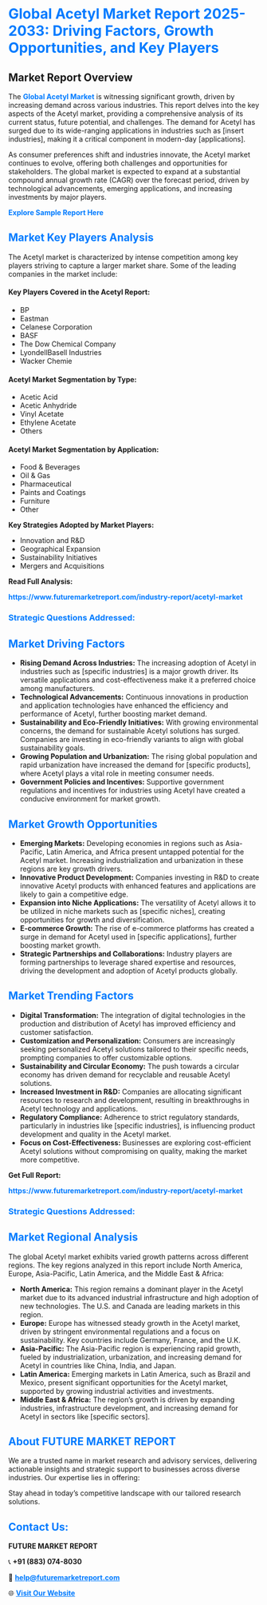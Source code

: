 <h1 style="color: #007BFF;">Global Acetyl Market Report 2025-2033: Driving Factors, Growth Opportunities, and Key Players</h1>

<section id="overview">
<h2>Market Report Overview</h2>
<p>The <a href="https://www.futuremarketreport.com/industry-report/acetyl-market" style="color: #007BFF; text-decoration: none;"><strong>Global Acetyl Market</strong></a> is witnessing significant growth, driven by increasing demand across various industries. This report delves into the key aspects of the Acetyl market, providing a comprehensive analysis of its current status, future potential, and challenges. The demand for Acetyl has surged due to its wide-ranging applications in industries such as [insert industries], making it a critical component in modern-day [applications].</p>
<p>As consumer preferences shift and industries innovate, the Acetyl market continues to evolve, offering both challenges and opportunities for stakeholders. The global market is expected to expand at a substantial compound annual growth rate (CAGR) over the forecast period, driven by technological advancements, emerging applications, and increasing investments by major players.</p>
</section>

<section id="overview">
<p><a href="https://www.futuremarketreport.com/request-sample/reportId=115019" style="color: #007BFF; text-decoration: none;"><strong>Explore Sample Report Here</strong></a></p>
</section>

<section id="key-players">
<h2 style="color: #007BFF;">Market Key Players Analysis</h2>
<p>The Acetyl market is characterized by intense competition among key players striving to capture a larger market share. Some of the leading companies in the market include:</p>
<h4>Key Players Covered in the Acetyl Report:</h4>
<ul><li>BP</li><li>Eastman</li><li>Celanese Corporation</li><li>BASF</li><li>The Dow Chemical Company</li><li>LyondellBasell Industries</li><li>Wacker Chemie</li></ul>
<h4>Acetyl Market Segmentation by Type:</h4>
<ul><li>Acetic Acid</li><li>Acetic Anhydride</li><li>Vinyl Acetate</li><li>Ethylene Acetate</li><li>Others</li></ul>

<h4>Acetyl Market Segmentation by Application:</h4>
<ul><li>Food &amp; Beverages</li><li>Oil &amp; Gas</li><li>Pharmaceutical</li><li>Paints and Coatings</li><li>Furniture</li><li>Other</li></ul>
<p><strong>Key Strategies Adopted by Market Players:</strong></p>
<ul>
<li>Innovation and R&D</li>
<li>Geographical Expansion</li>
<li>Sustainability Initiatives</li>
<li>Mergers and Acquisitions</li>
</ul>
</section>

<section>
<p><strong>Read Full Analysis: </strong></p><a href="https://www.futuremarketreport.com/industry-report/acetyl-market" style="color: #007BFF; text-decoration: none;"><strong>https://www.futuremarketreport.com/industry-report/acetyl-market</strong></a>
<h3 style="color: #007BFF;">Strategic Questions Addressed:</h3>
</section>

<section id="driving-factors">
<h2 style="color: #007BFF;">Market Driving Factors</h2>
<ul>
<li><strong>Rising Demand Across Industries:</strong> The increasing adoption of Acetyl in industries such as [specific industries] is a major growth driver. Its versatile applications and cost-effectiveness make it a preferred choice among manufacturers.</li>
<li><strong>Technological Advancements:</strong> Continuous innovations in production and application technologies have enhanced the efficiency and performance of Acetyl, further boosting market demand.</li>
<li><strong>Sustainability and Eco-Friendly Initiatives:</strong> With growing environmental concerns, the demand for sustainable Acetyl solutions has surged. Companies are investing in eco-friendly variants to align with global sustainability goals.</li>
<li><strong>Growing Population and Urbanization:</strong> The rising global population and rapid urbanization have increased the demand for [specific products], where Acetyl plays a vital role in meeting consumer needs.</li>
<li><strong>Government Policies and Incentives:</strong> Supportive government regulations and incentives for industries using Acetyl have created a conducive environment for market growth.</li>
</ul>
</section>

<section id="growth-opportunities">
<h2 style="color: #007BFF;">Market Growth Opportunities</h2>
<ul>
<li><strong>Emerging Markets:</strong> Developing economies in regions such as Asia-Pacific, Latin America, and Africa present untapped potential for the Acetyl market. Increasing industrialization and urbanization in these regions are key growth drivers.</li>
<li><strong>Innovative Product Development:</strong> Companies investing in R&D to create innovative Acetyl products with enhanced features and applications are likely to gain a competitive edge.</li>
<li><strong>Expansion into Niche Applications:</strong> The versatility of Acetyl allows it to be utilized in niche markets such as [specific niches], creating opportunities for growth and diversification.</li>
<li><strong>E-commerce Growth:</strong> The rise of e-commerce platforms has created a surge in demand for Acetyl used in [specific applications], further boosting market growth.</li>
<li><strong>Strategic Partnerships and Collaborations:</strong> Industry players are forming partnerships to leverage shared expertise and resources, driving the development and adoption of Acetyl products globally.</li>
</ul>
</section>

<section id="trending-factors">
<h2 style="color: #007BFF;">Market Trending Factors</h2>
<ul>
<li><strong>Digital Transformation:</strong> The integration of digital technologies in the production and distribution of Acetyl has improved efficiency and customer satisfaction.</li>
<li><strong>Customization and Personalization:</strong> Consumers are increasingly seeking personalized Acetyl solutions tailored to their specific needs, prompting companies to offer customizable options.</li>
<li><strong>Sustainability and Circular Economy:</strong> The push towards a circular economy has driven demand for recyclable and reusable Acetyl solutions.</li>
<li><strong>Increased Investment in R&D:</strong> Companies are allocating significant resources to research and development, resulting in breakthroughs in Acetyl technology and applications.</li>
<li><strong>Regulatory Compliance:</strong> Adherence to strict regulatory standards, particularly in industries like [specific industries], is influencing product development and quality in the Acetyl market.</li>
<li><strong>Focus on Cost-Effectiveness:</strong> Businesses are exploring cost-efficient Acetyl solutions without compromising on quality, making the market more competitive.</li>
</ul>
</section>

<section>
<p><strong>Get Full Report: </strong></p><a href="https://www.futuremarketreport.com/industry-report/acetyl-market" style="color: #007BFF; text-decoration: none;"><strong>https://www.futuremarketreport.com/industry-report/acetyl-market</strong></a>
<h3 style="color: #007BFF;">Strategic Questions Addressed:</h3>
</section>


<section id="regional-analysis">
<h2 style="color: #007BFF;">Market Regional Analysis</h2>
<p>The global Acetyl market exhibits varied growth patterns across different regions. The key regions analyzed in this report include North America, Europe, Asia-Pacific, Latin America, and the Middle East & Africa:</p>
<ul>
<li><strong>North America:</strong> This region remains a dominant player in the Acetyl market due to its advanced industrial infrastructure and high adoption of new technologies. The U.S. and Canada are leading markets in this region.</li>
<li><strong>Europe:</strong> Europe has witnessed steady growth in the Acetyl market, driven by stringent environmental regulations and a focus on sustainability. Key countries include Germany, France, and the U.K.</li>
<li><strong>Asia-Pacific:</strong> The Asia-Pacific region is experiencing rapid growth, fueled by industrialization, urbanization, and increasing demand for Acetyl in countries like China, India, and Japan.</li>
<li><strong>Latin America:</strong> Emerging markets in Latin America, such as Brazil and Mexico, present significant opportunities for the Acetyl market, supported by growing industrial activities and investments.</li>
<li><strong>Middle East & Africa:</strong> The region’s growth is driven by expanding industries, infrastructure development, and increasing demand for Acetyl in sectors like [specific sectors].</li>
</ul>
</section>

<footer>
<h2 style="color: #007BFF;">About FUTURE MARKET REPORT</h2>
<p>We are a trusted name in market research and advisory services, delivering actionable insights and strategic support to businesses across diverse industries. Our expertise lies in offering:</p>

<p>Stay ahead in today’s competitive landscape with our tailored research solutions.</p>

<h2 style="color: #007BFF;">Contact Us:</h2>
<p><strong>FUTURE MARKET REPORT</strong></p>
<p>📞 <strong>+91 (883) 074-8030</strong></p>
<p>📧 <strong><a href="mailto:help@futuremarketreport.com" style="color: #007BFF;">help@futuremarketreport.com</a></strong></p>
<p>🌐 <strong><a href="https://www.futuremarketreport.com/" style="color: #007BFF;">Visit Our Website</a></strong></p>
</footer>